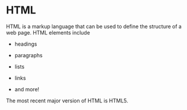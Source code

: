 # HTML







HTML is a markup language that can be used to define the structure of a web page. HTML elements include







* headings



* paragraphs



* lists



* links







* and more!







The most recent major version of HTML is HTML5.